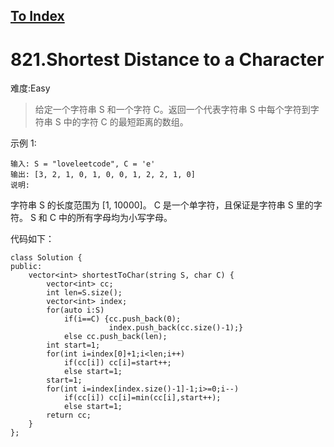 [To Index](/index.md)
---
# 821.Shortest Distance to a Character
难度:Easy
> 给定一个字符串 S 和一个字符 C。返回一个代表字符串 S 中每个字符到字符串 S 中的字符 C 的最短距离的数组。

示例 1:

```
输入: S = "loveleetcode", C = 'e'
输出: [3, 2, 1, 0, 1, 0, 0, 1, 2, 2, 1, 0]
说明:
```

字符串 S 的长度范围为 [1, 10000]。
C 是一个单字符，且保证是字符串 S 里的字符。
S 和 C 中的所有字母均为小写字母。

代码如下：
```
class Solution {
public:
    vector<int> shortestToChar(string S, char C) {
        vector<int> cc;
        int len=S.size();
        vector<int> index;
        for(auto i:S)
            if(i==C) {cc.push_back(0);
                      index.push_back(cc.size()-1);}
            else cc.push_back(len);
        int start=1;
        for(int i=index[0]+1;i<len;i++)
            if(cc[i]) cc[i]=start++;
            else start=1;
        start=1;
        for(int i=index[index.size()-1]-1;i>=0;i--)
            if(cc[i]) cc[i]=min(cc[i],start++);
            else start=1;
        return cc;
    }
};
```
